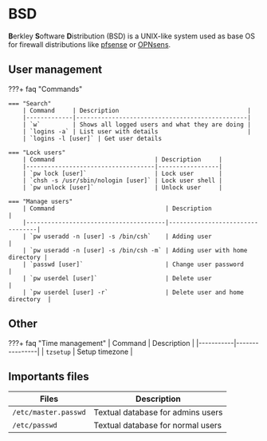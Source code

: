 # BSD

**B**erkley **S**oftware **D**istribution (BSD) is a UNIX-like system used as base OS for firewall distributions like [pfsense](https://www.pfsense.org/) or [OPNsens](https://opnsense.org/).

## User management

???+ faq "Commands"

    === "Search"
        | Command     | Description                                    |
        |-------------|------------------------------------------------|
        | `w`         | Shows all logged users and what they are doing |
        | `logins -a` | List user with details                         |
        | `logins -l [user]` | Get user details                               

    === "Lock users"
        | Command                            | Description     |
        |------------------------------------|-----------------|
        | `pw lock [user]`                   | Lock user       |
        | `chsh -s /usr/sbin/nologin [user]` | Lock user shell |
        | `pw unlock [user]`                 | Unlock user     |

    === "Manage users"
        | Command                               | Description                     |
        |---------------------------------------|---------------------------------|
        | `pw useradd -n [user] -s /bin/csh`    | Adding user                     |
        | `pw useradd -n [user] -s /bin/csh -m` | Adding user with home directory |
        | `passwd [user]`                       | Change user password            |
        | `pw userdel [user]`                   | Delete user                     |
        | `pw userdel [user] -r`                | Delete user and home directory  |

## Other

???+ faq "Time management"
    | Command   | Description    |
    |-----------|----------------|
    | `tzsetup` | Setup timezone |

## Importants files

| Files                | Description                       |
|----------------------|-----------------------------------|
| `/etc/master.passwd` | Textual database for admins users |
| `/etc/passwd`        | Textual database for normal users |
